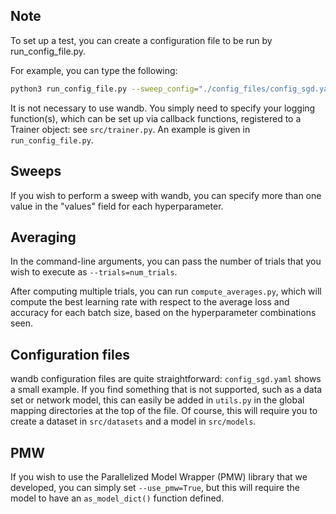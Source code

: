 ## Note

To set up a test, you can create a configuration file to be run by run_config_file.py.

For example, you can type the following:
```bash
python3 run_config_file.py --sweep_config="./config_files/config_sgd.yaml"
```

It is not necessary to use wandb. You simply need to specify your logging function(s), which can be set up via callback functions, registered to a Trainer object: see ```src/trainer.py```. An example is given in ```run_config_file.py```.

## Sweeps
If you wish to perform a sweep with wandb, you can specify more than one value in the "values" field for each hyperparameter.

## Averaging 
In the command-line arguments, you can pass the number of trials that you wish to execute as ```--trials=num_trials```. 

After computing multiple trials, you can run ```compute_averages.py```, which will compute the best learning rate with respect to the average loss and accuracy for each batch size, based on the hyperparameter combinations seen.

## Configuration files
wandb configuration files are quite straightforward: ```config_sgd.yaml``` shows a small example.
If you find something that is not supported, such as a data set or network model, this can easily be added in ```utils.py``` in the global mapping directories at the top of the file. Of course, this will require you to create a dataset in ```src/datasets``` and a model in ```src/models```. 

## PMW
If you wish to use the Parallelized Model Wrapper (PMW) library that we developed, you can simply set ```--use_pmw=True```, but this will require the model to have an ```as_model_dict()``` function defined.


